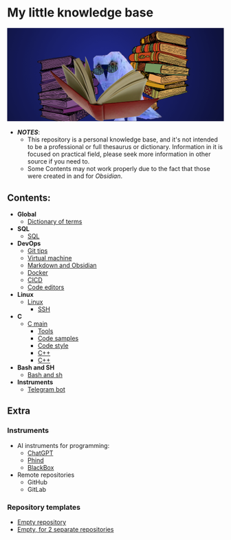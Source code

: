 # My little knowledge base

![Face picture](misc/reading-owl.png "a meme")

* ***NOTES***:
    * This repository is a personal knowledge base, and it's not intended to be a professional or full thesaurus or dictionary. Information in it is focused on practical field, please seek more information in other source if you need to.
    * Some Contents may not work properly due to the fact that those were created in and for *Obsidian*.

## Contents:
- **Global**
  - [Dictionary of terms](/General/Dictionaty.md)
- **SQL**
    - [SQL](/SQL/SQL_notes.md)
- **DevOps**    
    - [Git tips](/DevOps/Git_notes.md)
    - [Virtual machine](/DevOps/VM_notes.md)
    - [Markdown and Obsidian](/DevOps/MD_notes.md)
    - [Docker](/DevOps/Docker_notes.md)
    - [CICD](/DevOps/CICD_notes.md)
    - [Code editors](/DevOps/Code_editors.md)
- **Linux**
    - [Linux](/Linux/Linux_notes.md)
        - [SSH](/Linux/Linux_parts/SSH_stuff.md)
- **C**
    - [C main](/C&C++/C_notes.md)
        - [Tools](/C&C++/Parts/Tools_notes.md)
        - [Code samples](/C&C++/Parts/Code_notes.md)
        - [Code style](/C&C++/Parts/Code_style_notes.md)
        - [C++](/C&C++/Parts/C++.md)
        - [C++](/C&C++/Parts/C.md)
- **Bash and SH**
    - [Bash and sh](/Bash/Bash_notes.md)
- **Instruments**
    - [Telegram bot](/Instruments/TgBot_notes.md)

## Extra
### Instruments
- AI instruments for programming:
  - [ChatGPT](https://chatgpt.com/)
  - [Phind](https://www.phind.com/search?home=true)
  - [BlackBox](https://www.blackbox.ai/)
- Remote repositories
  - GitHub
  - GitLab
### Repository templates 
- [Empty repository](https://github.com/Georgiy-JO/gh_gen_template)
- [Empty, for 2 separate repositories](https://github.com/Georgiy-JO/2_rep_template)
